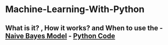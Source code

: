 # Machine-Learning-With-Python

## What is it? , How it works? and When to use the  - [Naive Bayes Model](https://github.com/sureshannapureddy/Machine-Learning-With-Python/blob/master/Naive%20Bayes%20Model)  - [Python Code](https://github.com/sureshannapureddy/Machine-Learning-With-Python/blob/master/NaiveBayes.md)
